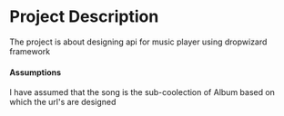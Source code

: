 
   <h1>Project Description</h1>
   <p>The project is about designing api for music player using dropwizard framework</p>

<h4>Assumptions</h4>
<p>I have assumed that the song is the sub-coolection of Album based on which the url's are designed</p>

